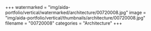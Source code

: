 +++
watermarked = "img/aida-portfolio/vertical/watermarked/architecture/00720008.jpg"
image = "img/aida-portfolio/vertical/thumbnails/architecture/00720008.jpg"
filename = "00720008"
categories = "Architecture"
+++

